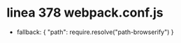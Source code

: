 # linea 378 webpack.conf.js
- fallback: {
        "path": require.resolve("path-browserify")
      }
